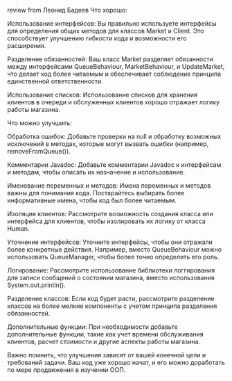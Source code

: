 review from Леонид Бадеев
Что хорошо:

Использование интерфейсов: Вы правильно используете интерфейсы для определения общих методов для классов Market и Client. Это способствует улучшению гибкости кода и возможности его расширения.

Разделение обязанностей: Ваш класс Market разделяет обязанности между интерфейсами QueueBehaviour, MarketBehaviour, и UpdateMarket, что делает код более читаемым и обеспечивает соблюдение принципа единственной ответственности.

Использование списков: Использование списков для хранения клиентов в очереди и обслуженных клиентов хорошо отражает логику работы магазина.

Что можно улучшить:

Обработка ошибок: Добавьте проверки на null и обработку возможных исключений в методах, которые могут вызвать ошибки (например, removeFromQueue()).

Комментарии Javadoc: Добавьте комментарии Javadoc к интерфейсам и методам, чтобы описать их назначение и использование.

Именование переменных и методов: Имена переменных и методов важны для понимания кода. Постарайтесь выбирать более информативные имена, чтобы код был более читаемым.

Изоляция клиентов: Рассмотрите возможность создания класса или интерфейса для клиентов, чтобы изолировать их логику от класса Human.

Уточнение интерфейсов: Уточните интерфейсы, чтобы они отражали более конкретные действия. Например, вместо QueueBehaviour можно использовать QueueManager, чтобы более точно определить его роль.

Логирование: Рассмотрите использование библиотеки логгирования для записи сообщений о состоянии магазина, вместо использования System.out.println().

Разделение классов: Если код будет расти, рассмотрите разделение классов на более мелкие компоненты с учетом принципа разделения обязанностей.

Дополнительные функции: При необходимости добавьте дополнительные функции, такие как учет времени обслуживания клиентов, расчет стоимости и другие аспекты работы магазина.

Важно помнить, что улучшения зависят от вашей конечной цели и требований задачи. Ваш код уже хорошо начат, и его можно доработать по мере продвижения в изучении ООП.
